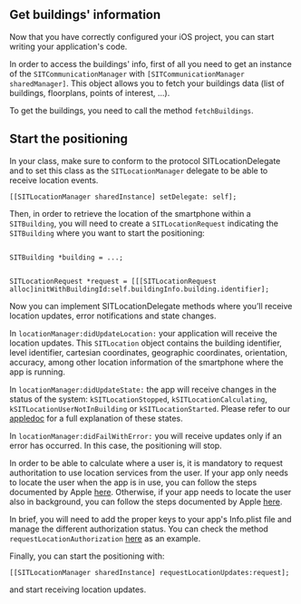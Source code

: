 ## <a name="communicationmanager"></a> Get buildings' information

Now that you have correctly configured your iOS project, you can start writing your application's code.

In order to access the buildings' info, first of all you need to get an instance of the `SITCommunicationManager` with `[SITCommunicationManager sharedManager]`.
This object allows you to fetch your buildings data (list of buildings, floorplans, points of interest, ...).

To get the buildings, you need to call the method `fetchBuildings`.

## <a name="positioning"></a> Start the positioning

In your class, make sure to conform to the protocol SITLocationDelegate and to set this class as the `SITLocationManager` delegate to be able to receive location events.

```objc
[[SITLocationManager sharedInstance] setDelegate: self];
```

Then, in order to retrieve the location of the smartphone within a `SITBuilding`, you will need to create a `SITLocationRequest` indicating the `SITBuilding` where you want to start the positioning:


```objc

SITBuilding *building = ...;


SITLocationRequest *request = [[[SITLocationRequest alloc]initWithBuildingId:self.buildingInfo.building.identifier];
```

Now you can implement SITLocationDelegate methods where you’ll receive location updates, error notifications and state changes.

In `locationManager:didUpdateLocation:` your application will receive the location updates. This `SITLocation` object contains
the building identifier, level identifier, cartesian coordinates, geographic coordinates, orientation,
accuracy, among other location information of the smartphone where the app is running.

In `locationManager:didUpdateState:` the app will receive changes in the status of the system:  `kSITLocationStopped`, `kSITLocationCalculating`, `kSITLocationUserNotInBuilding` or `kSITLocationStarted`.  Please refer to our
[appledoc](http://developers.situm.es/sdk_documentation/ios/documentation/html/Constants/SITLocationState.html) for a full explanation of 
these states.

In `locationManager:didFailWithError:` you will receive updates only if an error has occurred. In this case, the positioning will stop. 

In order to be able to calculate where a user is, it is mandatory to request authoritation to use location services from the user. If your app only needs to locate the user when the app is in use, you can follow the steps documented by Apple [here](https://developer.apple.com/documentation/corelocation/requesting_authorization_for_location_services?language=objc). Otherwise, if your app needs to locate the user also in background, you can follow the steps documented by Apple [here](hhttps://developer.apple.com/documentation/corelocation/getting_the_user_s_location/handling_location_events_in_the_background).

In brief, you will need to add the proper keys to your app's Info.plist file and manage the different authorization status. You can check the method `requestLocationAuthorization` [here](https://github.com/situmtech/situm-ios-getting-started/blob/master/GettingStarted/ViewController.m) as an example.

Finally, you can start the positioning with:

```objc
[[SITLocationManager sharedInstance] requestLocationUpdates:request];
```
and start receiving location updates.   